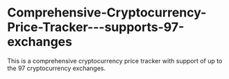 # Comprehensive-Cryptocurrency-Price-Tracker---supports-97-exchanges
This is a comprehensive cryptocurrency price tracker with support of up to the 97 cryptocurrency exchanges.
